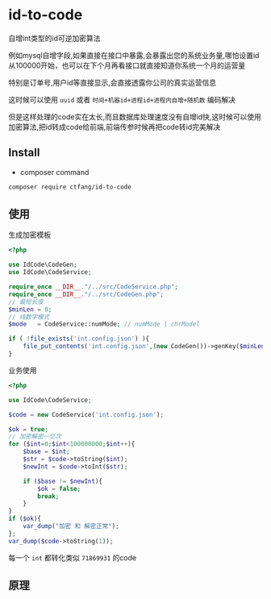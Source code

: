 # id-to-code


自增int类型的id可逆加密算法

例如mysql自增字段,如果直接在接口中暴露,会暴露出您的系统业务量,哪怕设置id从100000开始，也可以在下个月再看接口就直接知道你系统一个月的运营量

特别是订单号,用户id等直接显示,会直接透露你公司的真实运营信息

这时候可以使用 `uuid` 或者 `时间+机器id+进程id+进程内自增+随机数` 编码解决

但是这样处理的code实在太长,而且数据库处理速度没有自增id快,这时候可以使用加密算法,把id转成code给前端,前端传参时候再把code转id完美解决

## Install

- composer command

```bash
composer require ctfang/id-to-code
```

## 使用

生成加密模板
```php
<?php

use IdCode\CodeGen;
use IdCode\CodeService;

require_once __DIR__."/../src/CodeService.php";
require_once __DIR__."/../src/CodeGen.php";
// 最短长度
$minLen = 8;
// 纯数字模式
$mode   = CodeService::numMode; // numMode | chrModel

if ( !file_exists('int.config.json') ){
    file_put_contents('int.config.json',(new CodeGen())->genKey($minLen,$mode));
}

```

业务使用

```php
<?php

use IdCode\CodeService;

$code = new CodeService('int.config.json');

$ok = true;
// 加密解密一亿次
for ($int=0;$int<100000000;$int++){
    $base = $int;
    $str = $code->toString($int); 
    $newInt = $code->toInt($str);

    if ($base != $newInt){
        $ok = false;
        break;
    }
}
if ($ok){
    var_dump("加密 和 解密正常");
};
var_dump($code->toString(1));
```
每一个 `int` 都转化类似 `71869931` 的code

## 原理

 